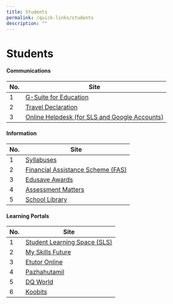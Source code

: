 ```yaml
---
title: Students
permalink: /quick-links/students
description: ""
---
```

# **Students**

#### Communications

| No. 	| Site 	|
|---	|---	|
| 1 	| [G-Suite for Education](https://accounts.google.com/signin/v2/identifier?hl=en&passive=true&continue=https%3A%2F%2Fwww.google.com%2Fsearch%3Fq%3Dgoogle%2Blogin%2Bpage%26rlz%3D1C1GCEA_enSG850SG850%26oq%3Dgoogle%2Blogin%2Bpage%26aqs%3Dchrome..69i57j69i64.3027j0j1%26sourceid%3Dchrome%26ie%3DUTF-8&flowName=GlifWebSignIn&flowEntry=ServiceLogin) 	|
| 2 	| [Travel Declaration](https://form.gov.sg/#!/5e27b0eb93545100111834bf) 	|
| 3 	| [Online Helpdesk (for SLS and Google Accounts)](http://form.gov.sg/6281e9162177ad0012364400) 	|

#### Information
| No. 	| Site 	|
|---	|---	|
| 1 	| [Syllabuses](https://www.moe.gov.sg/education/syllabuses) 	|
| 2 	| [Financial Assistance Scheme (FAS)](https://beta.moe.gov.sg/fees-assistance-awards-scholarships/financial-assistance/) 	|
| 3 	| [Edusave Awards](https://xishanpri.moe.edu.sg/quick-links/students/edusave-awards) 	|
| 4 	| [Assessment Matters](https://xishanpri.moe.edu.sg/general-information/assessment-matters)	|
| 5 	| [School Library](https://schoolibrary.moe.edu.sg/xishanpri/)	|

#### Learning Portals
| No. 	| Site 	|
|---	|---	|
| 1 	| [Student Learning Space (SLS)](https://vle.learning.moe.edu.sg/login) 	|
| 2 	| [My Skills Future](https://www.myskillsfuture.sg/content/student/en/primary.html) 	|
| 3 	| [Etutor Online](https://www.ezhishi.net/Contents/) 	|
| 4 	| [Pazhahutamil](https://www.pazhahutamil.com/login/)	|
| 5 	| [DQ World](https://www.dqworld.net/lang:en_GB/#!/landing)	|
| 6 	| [Koobits](https://www.koobits.com/) 	|